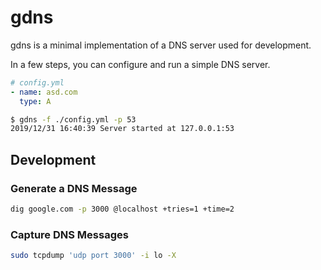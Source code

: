 # gdns

gdns is a minimal implementation of a DNS server used for development.

In a few steps, you can configure and run a simple DNS server.

```yaml
# config.yml
- name: asd.com
  type: A
```

```bash
$ gdns -f ./config.yml -p 53
2019/12/31 16:40:39 Server started at 127.0.0.1:53
```

## Development

### Generate a DNS Message

```bash
dig google.com -p 3000 @localhost +tries=1 +time=2
```

### Capture DNS Messages

```bash
sudo tcpdump 'udp port 3000' -i lo -X
```